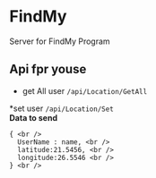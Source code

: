 # FindMy
Server for FindMy Program
## Api fpr youse
* get All user
  `/api/Location/GetAll` <br />

*set user
  `/api/Location/Set` <br />
  **Data to send** <br />
  >
    { <br />
      UserName : name, <br />
      latitude:21.5456, <br />
      longitude:26.5546 <br />
    } <br />
   <br />
